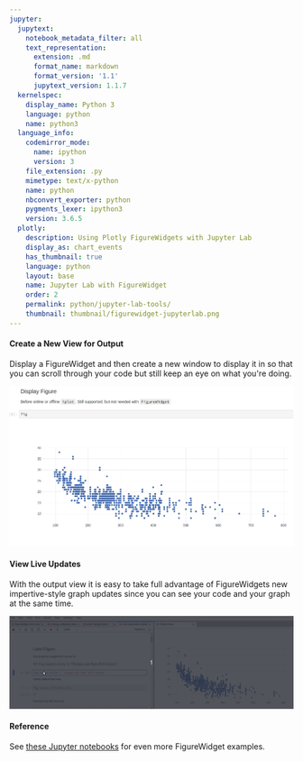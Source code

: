 ```yaml
---
jupyter:
  jupytext:
    notebook_metadata_filter: all
    text_representation:
      extension: .md
      format_name: markdown
      format_version: '1.1'
      jupytext_version: 1.1.7
  kernelspec:
    display_name: Python 3
    language: python
    name: python3
  language_info:
    codemirror_mode:
      name: ipython
      version: 3
    file_extension: .py
    mimetype: text/x-python
    name: python
    nbconvert_exporter: python
    pygments_lexer: ipython3
    version: 3.6.5
  plotly:
    description: Using Plotly FigureWidgets with Jupyter Lab
    display_as: chart_events
    has_thumbnail: true
    language: python
    layout: base
    name: Jupyter Lab with FigureWidget
    order: 2
    permalink: python/jupyter-lab-tools/
    thumbnail: thumbnail/figurewidget-jupyterlab.png
---
```


#### Create a New View for Output


Display a FigureWidget and then create a new window to display it in so that you can scroll through your code but still keep an eye on what you're doing.


<img src='https://raw.githubusercontent.com/michaelbabyn/plot_data/master/create_view_for_output_jupyter_lab.gif'>

#### View Live Updates

With the output view it is easy to take full advantage of FigureWidgets new impertive-style graph updates since you can see your code and your graph at the same time.

<img src='https://raw.githubusercontent.com/michaelbabyn/plot_data/master/demonstrate_view_jupyter_lab.gif'>



#### Reference


See [these Jupyter notebooks](https://github.com/jonmmease/plotly_ipywidget_notebooks) for even more FigureWidget examples.
